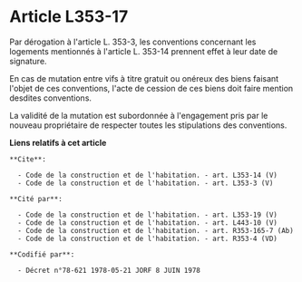 # Article L353-17

Par dérogation à l'article L. 353-3, les conventions concernant les logements mentionnés à l'article L. 353-14 prennent effet
à leur date de signature. 

En cas de mutation entre vifs à titre gratuit ou onéreux des biens faisant l'objet de ces conventions, l'acte de cession de
ces biens doit faire mention desdites conventions. 

La validité de la mutation est subordonnée à l'engagement pris par le nouveau propriétaire de respecter toutes les
stipulations des conventions.

**Liens relatifs à cet article**

	**Cite**:

	  - Code de la construction et de l'habitation. - art. L353-14 (V)
	  - Code de la construction et de l'habitation. - art. L353-3 (V)

	**Cité par**:

	  - Code de la construction et de l'habitation. - art. L353-19 (V)
	  - Code de la construction et de l'habitation. - art. L443-10 (V)
	  - Code de la construction et de l'habitation. - art. R353-165-7 (Ab)
	  - Code de la construction et de l'habitation. - art. R353-4 (VD)

	**Codifié par**:

	  - Décret n°78-621 1978-05-21 JORF 8 JUIN 1978
